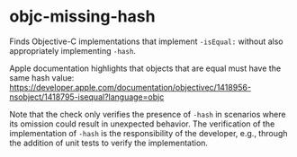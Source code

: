 objc-missing-hash
=================

Finds Objective-C implementations that implement `-isEqual:` without
also appropriately implementing `-hash`.

Apple documentation highlights that objects that are equal must have the
same hash value:
<https://developer.apple.com/documentation/objectivec/1418956-nsobject/1418795-isequal?language=objc>

Note that the check only verifies the presence of `-hash` in scenarios
where its omission could result in unexpected behavior. The verification
of the implementation of `-hash` is the responsibility of the developer,
e.g., through the addition of unit tests to verify the implementation.
